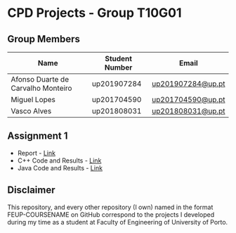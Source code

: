 # CPD Projects - Group T10G01

## Group Members

| Name                               | Student Number | Email             |
| ---------------------------------- | -------------- | ----------------- |
| Afonso Duarte de Carvalho Monteiro | up201907284    | up201907284@up.pt |
| Miguel Lopes                       | up201704590    | up201704590@up.pt |
| Vasco Alves                        | up201808031    | up201808031@up.pt |

## Assignment 1

* Report - [Link](assign1/doc/CPD%20-%20Assignment%201.pdf)
* C++ Code and Results - [Link](assign1/src/cpp)
* Java Code and Results - [Link](assign1/src/java/src)

## Disclaimer

This repository, and every other repository (I own) named in the format FEUP-COURSENAME on GitHub correspond to the projects I developed during my time as a student at Faculty of Engineering of University of Porto.
